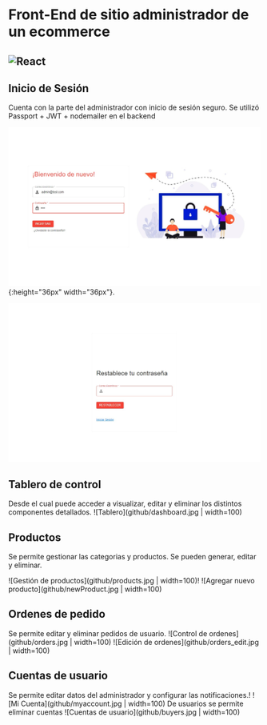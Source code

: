  # Front-End de sitio administrador de un ecommerce
 ![React](https://img.shields.io/badge/react-%2320232a.svg?style=for-the-badge&logo=react&logoColor=%2361DAFB)
--------------

## Inicio de Sesión

Cuenta con la parte del administrador con inicio de sesión seguro.
Se utilizó Passport + JWT + nodemailer en el backend

 ![Inicio de Sesión](github/login.jpg){:height="36px" width="36px"}.


 ![Restablecer contraseña](github/changePassword.jpg)

## Tablero de control
Desde el cual puede acceder a visualizar, editar y eliminar los distintos componentes detallados.
![Tablero](github/dashboard.jpg | width=100)

 ## Productos
 Se permite gestionar las categorias y productos.
 Se pueden generar, editar y eliminar.

  ![Gestión de productos](github/products.jpg | width=100)!
  ![Agregar nuevo producto](github/newProduct.jpg | width=100)

  ## Ordenes de pedido
 Se permite editar y eliminar pedidos de usuario.
  ![Control de ordenes](github/orders.jpg | width=100)
  ![Edición de ordenes](github/orders_edit.jpg | width=100)

   ## Cuentas de usuario
Se permite editar datos del administrador y configurar las notificaciones.!
 ![Mi Cuenta](github/myaccount.jpg | width=100)
De usuarios se permite eliminar cuentas
 ![Cuentas de usuario](github/buyers.jpg | width=100)
